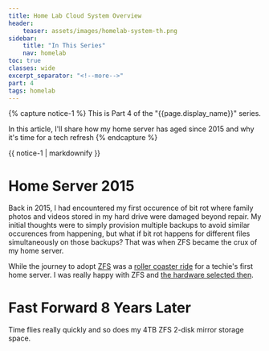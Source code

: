 ```yaml
---
title: Home Lab Cloud System Overview
header:
    teaser: assets/images/homelab-system-th.png
sidebar:
    title: "In This Series"
    nav: homelab
toc: true
classes: wide
excerpt_separator: "<!--more-->"
part: 4
tags: homelab
---
```


{% capture notice-1 %}
This is Part 4 of the "{{page.display_name}}" series.

In this article, I'll share how my home server has aged since 2015 and why it's time for a tech refresh
{% endcapture %}

<div class="notice--info">{{ notice-1 | markdownify }}</div>

# Home Server 2015

Back in 2015, I had encountered my first occurence of bit rot where family photos and videos stored in my hard drive were damaged beyond repair. My initial thoughts were to simply provision multiple backups to avoid similar occurences from happening, but what if bit rot happens for different files simultaneously on those backups? That was when ZFS became the crux of my home server. 

While the journey to adopt [ZFS](https://wiki.ubuntu.com/ZFS) was a [roller coaster ride](https://en.wikipedia.org/wiki/Shingled_magnetic_recording#:~:text=Western%20Digital%2C%20Toshiba%2C%20and%20Seagate,these%20may%20cause%20data%20loss.) for a techie's first home server. I was really happy with ZFS and [the hardware selected then](https://pcpartpicker.com/user/demandous/saved/#view=h2fyFT).

# Fast Forward 8 Years Later

Time flies really quickly and so does my 4TB ZFS 2-disk mirror storage space.

